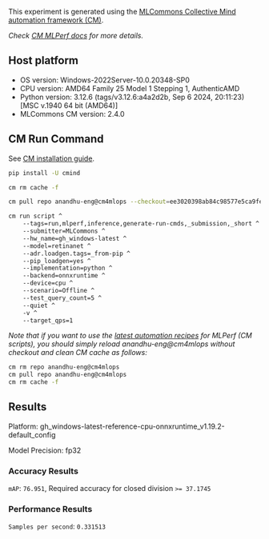 This experiment is generated using the [MLCommons Collective Mind automation framework (CM)](https://github.com/mlcommons/cm4mlops).

*Check [CM MLPerf docs](https://docs.mlcommons.org/inference) for more details.*

## Host platform

* OS version: Windows-2022Server-10.0.20348-SP0
* CPU version: AMD64 Family 25 Model 1 Stepping 1, AuthenticAMD
* Python version: 3.12.6 (tags/v3.12.6:a4a2d2b, Sep  6 2024, 20:11:23) [MSC v.1940 64 bit (AMD64)]
* MLCommons CM version: 2.4.0

## CM Run Command

See [CM installation guide](https://docs.mlcommons.org/inference/install/).

```bash
pip install -U cmind

cm rm cache -f

cm pull repo anandhu-eng@cm4mlops --checkout=ee3020398ab84c98577e5ca9fe0232ca39a14fce

cm run script ^
	--tags=run,mlperf,inference,generate-run-cmds,_submission,_short ^
	--submitter=MLCommons ^
	--hw_name=gh_windows-latest ^
	--model=retinanet ^
	--adr.loadgen.tags=_from-pip ^
	--pip_loadgen=yes ^
	--implementation=python ^
	--backend=onnxruntime ^
	--device=cpu ^
	--scenario=Offline ^
	--test_query_count=5 ^
	--quiet ^
	-v ^
	--target_qps=1
```
*Note that if you want to use the [latest automation recipes](https://docs.mlcommons.org/inference) for MLPerf (CM scripts),
 you should simply reload anandhu-eng@cm4mlops without checkout and clean CM cache as follows:*

```bash
cm rm repo anandhu-eng@cm4mlops
cm pull repo anandhu-eng@cm4mlops
cm rm cache -f

```

## Results

Platform: gh_windows-latest-reference-cpu-onnxruntime_v1.19.2-default_config

Model Precision: fp32

### Accuracy Results 
`mAP`: `76.951`, Required accuracy for closed division `>= 37.1745`

### Performance Results 
`Samples per second`: `0.331513`
